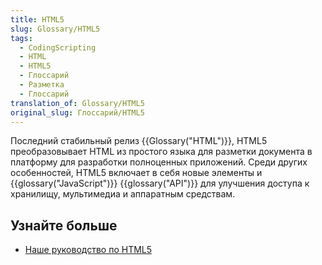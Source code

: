 ```yaml
---
title: HTML5
slug: Glossary/HTML5
tags:
  - CodingScripting
  - HTML
  - HTML5
  - Глоссарий
  - Разметка
  - Глоссарий
translation_of: Glossary/HTML5
original_slug: Глоссарий/HTML5
---
```


Последний стабильный релиз {{Glossary("HTML")}}, HTML5 преобразовывает HTML из простого языка для разметки документа в платформу для разработки полноценных приложений. Среди других особенностей, HTML5 включает в себя новые элементы и {{glossary("JavaScript")}} {{glossary("API")}} для улучшения доступа к хранилищу, мультимедиа и аппаратным средствам.

## Узнайте больше

- [Наше руководство по HTML5](/ru/docs/HTML/HTML5)

